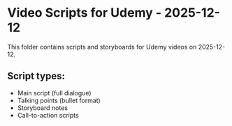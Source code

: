 # Video Scripts for Udemy - 2025-12-12

This folder contains scripts and storyboards for Udemy videos on 2025-12-12.

## Script types:
- Main script (full dialogue)
- Talking points (bullet format)
- Storyboard notes
- Call-to-action scripts
